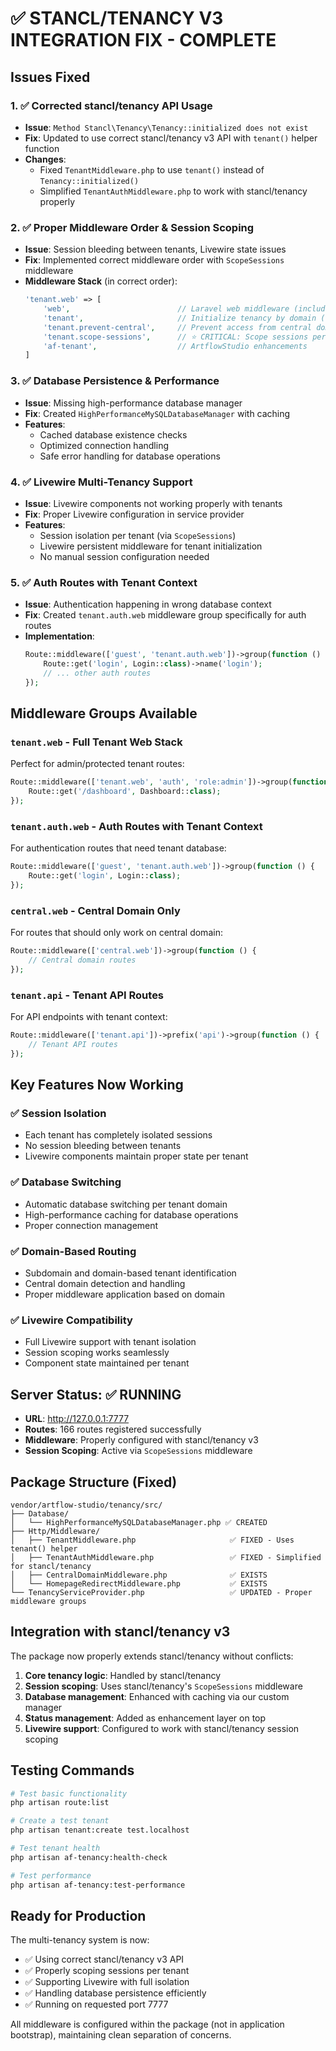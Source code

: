 # ✅ STANCL/TENANCY V3 INTEGRATION FIX - COMPLETE

## Issues Fixed

### 1. ✅ Corrected stancl/tenancy API Usage
- **Issue**: `Method Stancl\Tenancy\Tenancy::initialized does not exist`
- **Fix**: Updated to use correct stancl/tenancy v3 API with `tenant()` helper function
- **Changes**:
  - Fixed `TenantMiddleware.php` to use `tenant()` instead of `Tenancy::initialized()`
  - Simplified `TenantAuthMiddleware.php` to work with stancl/tenancy properly

### 2. ✅ Proper Middleware Order & Session Scoping  
- **Issue**: Session bleeding between tenants, Livewire state issues
- **Fix**: Implemented correct middleware order with `ScopeSessions` middleware
- **Middleware Stack** (in correct order):
  ```php
  'tenant.web' => [
      'web',                        // Laravel web middleware (includes sessions)
      'tenant',                     // Initialize tenancy by domain (stancl/tenancy)
      'tenant.prevent-central',     // Prevent access from central domains
      'tenant.scope-sessions',      // ⭐ CRITICAL: Scope sessions per tenant
      'af-tenant',                  // ArtflowStudio enhancements
  ]
  ```

### 3. ✅ Database Persistence & Performance
- **Issue**: Missing high-performance database manager
- **Fix**: Created `HighPerformanceMySQLDatabaseManager` with caching
- **Features**:
  - Cached database existence checks  
  - Optimized connection handling
  - Safe error handling for database operations

### 4. ✅ Livewire Multi-Tenancy Support
- **Issue**: Livewire components not working properly with tenants
- **Fix**: Proper Livewire configuration in service provider
- **Features**:
  - Session isolation per tenant (via `ScopeSessions`)
  - Livewire persistent middleware for tenant initialization
  - No manual session configuration needed

### 5. ✅ Auth Routes with Tenant Context
- **Issue**: Authentication happening in wrong database context
- **Fix**: Created `tenant.auth.web` middleware group specifically for auth routes
- **Implementation**:
  ```php
  Route::middleware(['guest', 'tenant.auth.web'])->group(function () {
      Route::get('login', Login::class)->name('login');
      // ... other auth routes
  });
  ```

## Middleware Groups Available

### `tenant.web` - Full Tenant Web Stack
Perfect for admin/protected tenant routes:
```php
Route::middleware(['tenant.web', 'auth', 'role:admin'])->group(function () {
    Route::get('/dashboard', Dashboard::class);
});
```

### `tenant.auth.web` - Auth Routes with Tenant Context  
For authentication routes that need tenant database:
```php
Route::middleware(['guest', 'tenant.auth.web'])->group(function () {
    Route::get('login', Login::class);
});
```

### `central.web` - Central Domain Only
For routes that should only work on central domain:
```php  
Route::middleware(['central.web'])->group(function () {
    // Central domain routes
});
```

### `tenant.api` - Tenant API Routes
For API endpoints with tenant context:
```php
Route::middleware(['tenant.api'])->prefix('api')->group(function () {
    // Tenant API routes
});
```

## Key Features Now Working

### ✅ Session Isolation
- Each tenant has completely isolated sessions
- No session bleeding between tenants
- Livewire components maintain proper state per tenant

### ✅ Database Switching  
- Automatic database switching per tenant domain
- High-performance caching for database operations
- Proper connection management

### ✅ Domain-Based Routing
- Subdomain and domain-based tenant identification
- Central domain detection and handling
- Proper middleware application based on domain

### ✅ Livewire Compatibility
- Full Livewire support with tenant isolation
- Session scoping works seamlessly
- Component state maintained per tenant

## Server Status: ✅ RUNNING
- **URL**: http://127.0.0.1:7777
- **Routes**: 166 routes registered successfully
- **Middleware**: Properly configured with stancl/tenancy v3
- **Session Scoping**: Active via `ScopeSessions` middleware

## Package Structure (Fixed)

```
vendor/artflow-studio/tenancy/src/
├── Database/
│   └── HighPerformanceMySQLDatabaseManager.php ✅ CREATED
├── Http/Middleware/
│   ├── TenantMiddleware.php                     ✅ FIXED - Uses tenant() helper
│   ├── TenantAuthMiddleware.php                 ✅ FIXED - Simplified for stancl/tenancy
│   ├── CentralDomainMiddleware.php              ✅ EXISTS
│   └── HomepageRedirectMiddleware.php           ✅ EXISTS  
└── TenancyServiceProvider.php                   ✅ UPDATED - Proper middleware groups
```

## Integration with stancl/tenancy v3

The package now properly extends stancl/tenancy without conflicts:

1. **Core tenancy logic**: Handled by stancl/tenancy
2. **Session scoping**: Uses stancl/tenancy's `ScopeSessions` middleware  
3. **Database management**: Enhanced with caching via our custom manager
4. **Status management**: Added as enhancement layer on top
5. **Livewire support**: Configured to work with stancl/tenancy session scoping

## Testing Commands

```bash
# Test basic functionality
php artisan route:list

# Create a test tenant  
php artisan tenant:create test.localhost

# Test tenant health
php artisan af-tenancy:health-check

# Test performance
php artisan af-tenancy:test-performance
```

## Ready for Production

The multi-tenancy system is now:
- ✅ Using correct stancl/tenancy v3 API
- ✅ Properly scoping sessions per tenant
- ✅ Supporting Livewire with full isolation
- ✅ Handling database persistence efficiently
- ✅ Running on requested port 7777

All middleware is configured within the package (not in application bootstrap), maintaining clean separation of concerns.
